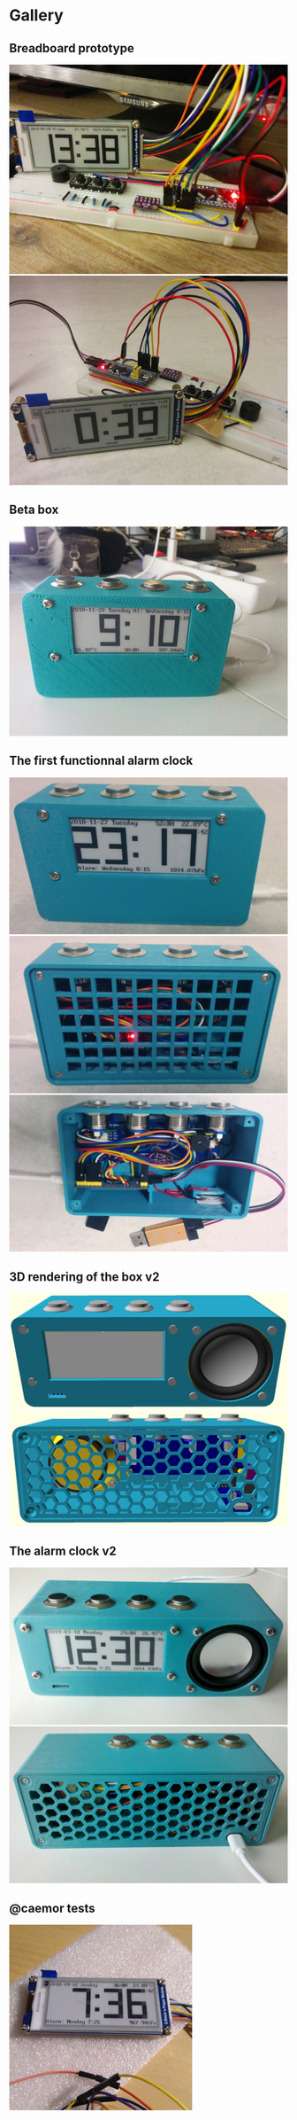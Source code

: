 # Gallery

## Breadboard prototype

![](images/01-breadboard.jpg)
![](images/02-breadboard.jpg)

## Beta box

![](images/03-beta-box.jpg)

## The first functionnal alarm clock

![](images/04-mvp-front.jpg)
![](images/05-mvp-back.jpg)
![](images/06-mvp-open.jpg)

## 3D rendering of the box v2

![](images/07-box-v2-rendered-front.png)
![](images/08-box-v2-rendered-back.png)

## The alarm clock v2

![](images/24-v2-front.jpg)
![](images/25-v2-back.jpg)

## @caemor tests

![](images/26-caemor-testing.png)
